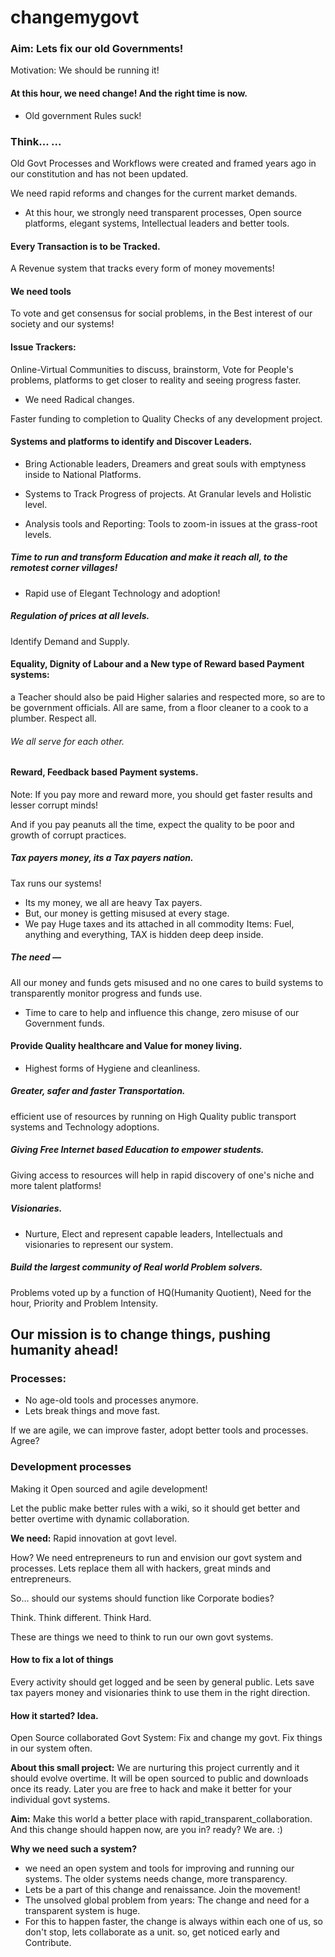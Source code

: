 changemygovt
============


### Aim: Lets fix our old Governments! 

Motivation: We should be running it!

#### At this hour, we need change! And the right time is now.

- Old government Rules suck! 

### Think... ...

  Old Govt Processes and Workflows were created and framed years ago in our 
constitution and has not been updated. 

We need rapid reforms and changes for the current market demands.

- At this hour, we strongly need transparent processes, Open source platforms, elegant systems, 
Intellectual leaders and better tools.

#### Every Transaction is to be Tracked.

A Revenue system that tracks every form of money movements! 

#### We need tools 
To vote and get consensus for social problems, in the Best interest of our society and our systems!

#### Issue Trackers:
 Online-Virtual Communities to discuss, brainstorm, Vote for People's problems, 
 platforms to get closer to reality and seeing progress faster. 

- We need Radical changes.

Faster funding to completion to Quality Checks of any development project.

#### Systems and platforms to identify and Discover Leaders.

- Bring Actionable leaders, Dreamers and great souls with emptyness inside to National Platforms.

- Systems to Track Progress of projects.
At Granular levels and Holistic level.

- Analysis tools and Reporting:
Tools to zoom-in issues at the grass-root levels.

##### Time to run and transform Education and make it reach all, to the remotest corner villages!

- Rapid use of Elegant Technology and adoption!

##### Regulation of prices at all levels. 
Identify Demand and Supply.

#### Equality, Dignity of Labour and a New type of Reward based Payment systems: 

a Teacher should also be paid Higher salaries and respected more, 
so are to be government officials. All are same, from a floor cleaner to a cook to a plumber.
Respect all. 
###### We all serve for each other.

#### Reward, Feedback based Payment systems.

Note: If you pay more and reward more, you should get faster results and lesser corrupt minds! 

And if you pay peanuts all the time, expect the quality to be poor and growth of corrupt practices.

##### Tax payers money, its a Tax payers nation. 

Tax runs our systems!

- Its my money, we all are heavy Tax payers.
- But, our money is getting misused at every stage.
- We pay Huge taxes and its attached in all commodity Items: Fuel, anything and everything, 
TAX is hidden deep deep inside.

##### The need — 

All our money and funds gets misused and no one cares to build systems to transparently monitor progress and 
funds use.

- Time to care to help and influence this change, zero misuse of our Government funds.

#### Provide Quality healthcare and Value for money living.

- Highest forms of Hygiene and cleanliness.

##### Greater, safer and faster Transportation.

efficient use of resources by running on High Quality public transport systems and Technology adoptions.

##### Giving Free Internet based Education to empower students.

Giving access to resources will help in rapid discovery of one's niche and more talent platforms!

##### Visionaries.

- Nurture, Elect and represent capable leaders, Intellectuals and visionaries to represent our system. 

##### Build the largest community of Real world Problem solvers. 

Problems voted up by a function of HQ(Humanity Quotient), Need for the hour, Priority and Problem Intensity.

## Our mission is to change things, pushing humanity ahead!

### Processes:

- No age-old tools and processes anymore. 
- Lets break things and move fast.

If we are agile, we can improve faster, adopt better tools and processes. Agree?

### Development processes 
Making it Open sourced and agile development!

Let the public make better rules with a wiki, so it should get better and better overtime with 
dynamic collaboration.

**We need:** 
Rapid innovation at govt level. 

How? 
We need entrepreneurs to run and envision our govt system and processes.
Lets replace them all with hackers, great minds and entrepreneurs. 

So... should our systems should function like Corporate bodies?

Think. 
Think different. 
Think Hard.

These are things we need to think to run our own govt systems.

#### How to fix a lot of things
Every activity should get logged and be seen by general public.
Lets save tax payers money and visionaries think to use them in the right direction.

#### How it started? Idea.
Open Source collaborated Govt System: Fix and change my govt. 
Fix things in our system often. 

**About this small project:**
We are nurturing this project currently and it should evolve overtime.
It will be open sourced to public and downloads once its ready. 
Later you are free to hack and make it better for your individual govt systems. 

**Aim:**
Make this world a better place with rapid_transparent_collaboration.
And this change should happen now, are you in? ready? 
We are. :)

**Why we need such a system?**

- we need an open system and tools for improving and running our systems. The older systems needs change, more transparency.
- Lets be a part of this change and renaissance. Join the movement! 
- The unsolved global problem from years: The change and need for a transparent system is huge. 
- For this to happen faster, the change is always within each one of us, so don't stop, lets collaborate as a unit. 
so, get noticed early and Contribute. 
